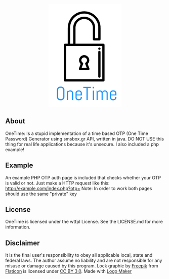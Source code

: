 <p align="center"><img src="https://raw.githubusercontent.com/NickTehPro/OneTime/master/logo.png" /></p>

## About
OneTime: Is a stupid implementation of a time based OTP (One Time Password) Generator using smsbox.gr API, written in java. DO NOT USE this thing for real life applications because it's unsecure. I also included a php example!

## Example
An example PHP OTP auth page is included that checks whether your OTP is valid or not. Just make a HTTP request like this: http://example.com/index.php?otp=<YOUROTP> Note: In order to work both pages should use the same "private" key
## License

OneTime is licensed under the wtfpl License. See the LICENSE.md for more information.

## Disclaimer
It is the final user's responsibility to obey all applicable local, state and federal laws. 
The author assume no liability and are not responsible for any misuse or damage caused by this program.
Lock graphic by <a href="http://www.flaticon.com/authors/freepik">Freepik</a> from <a href="http://www.flaticon.com/">Flaticon</a> is licensed under <a href="http://creativecommons.org/licenses/by/3.0/" title="Creative Commons BY 3.0">CC BY 3.0</a>. Made with <a href="http://logomakr.com" title="Logo Maker">Logo Maker</a>
